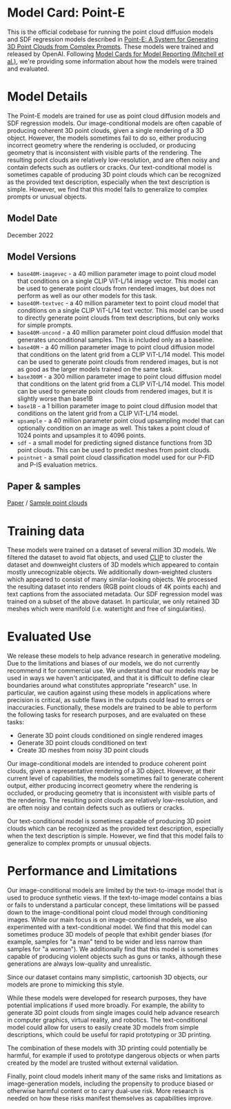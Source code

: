 # Model Card: Point-E

This is the official codebase for running the point cloud diffusion models and SDF regression models described in [Point-E: A System for Generating 3D Point Clouds from Complex Prompts](https://arxiv.org/abs/2212.08751). These models were trained and released by OpenAI.
Following [Model Cards for Model Reporting (Mitchell et al.)](https://arxiv.org/abs/1810.03993), we're providing some information about how the models were trained and evaluated. 

# Model Details

The Point-E models are trained for use as point cloud diffusion models and SDF regression models.
Our image-conditional models are often capable of producing coherent 3D point clouds, given a single rendering of a 3D object. However, the models sometimes fail to do so, either producing incorrect geometry where the rendering is occluded, or producing geometry that is inconsistent with visible parts of the rendering. The resulting point clouds are relatively low-resolution, and are often noisy and contain defects such as outliers or cracks.
Our text-conditional model is sometimes capable of producing 3D point clouds which can be recognized as the provided text description, especially when the text description is simple. However, we find that this model fails to generalize to complex prompts or unusual objects.

## Model Date

December 2022

## Model Versions

 * `base40M-imagevec` - a 40 million parameter image to point cloud model that conditions on a single CLIP ViT-L/14 image vector. This model can be used to generate point clouds from rendered images, but does not perform as well as our other models for this task.
 * `base40M-textvec` - a 40 million parameter text to point cloud model that conditions on a single CLIP ViT-L/14 text vector. This model can be used to directly generate point clouds from text descriptions, but only works for simple prompts.
 * `base40M-uncond` - a 40 million parameter point cloud diffusion model that generates unconditional samples. This is included only as a baseline.
 * `base40M` - a 40 million parameter image to point cloud diffusion model that conditions on the latent grid from a CLIP ViT-L/14 model. This model can be used to generate point clouds from rendered images, but is not as good as the larger models trained on the same task.
 * `base300M` - a 300 million parameter image to point cloud diffusion model that conditions on the latent grid from a CLIP ViT-L/14 model. This model can be used to generate point clouds from rendered images, but it is slightly worse than base1B
 * `base1B` - a 1 billion parameter image to point cloud diffusion model that conditions on the latent grid from a CLIP ViT-L/14 model.
 * `upsample` - a 40 million parameter point cloud upsampling model that can optionally condition on an image as well. This takes a point cloud of 1024 points and upsamples it to 4096 points.
 * `sdf` - a small model for predicting signed distance functions from 3D point clouds. This can be used to predict meshes from point clouds.
 * `pointnet` - a small point cloud classification model used for our P-FID and P-IS evaluation metrics.

## Paper & samples

[Paper](https://arxiv.org/abs/2212.08751) / [Sample point clouds](point_e/examples/paper_banner.gif)

# Training data

These models were trained on a dataset of several million 3D models. We filtered the dataset to avoid flat objects, and used [CLIP](https://github.com/openai/CLIP/blob/main/model-card.md) to cluster the dataset and downweight clusters of 3D models which appeared to contain mostly unrecognizable objects. We additionally down-weighted clusters which appeared to consist of many similar-looking objects. We processed the resulting dataset into renders (RGB point clouds of 4K points each) and text captions from the associated metadata.
Our SDF regression model was trained on a subset of the above dataset. In particular, we only retained 3D meshes which were manifold (i.e. watertight and free of singularities).

# Evaluated Use

We release these models to help advance research in generative modeling. Due to the limitations and biases of our models, we do not currently recommend it for commercial use. We understand that our models may be used in ways we haven't anticipated, and that it is difficult to define clear boundaries around what constitutes appropriate "research" use. In particular, we caution against using these models in applications where precision is critical, as subtle flaws in the outputs could lead to errors or inaccuracies.
Functionally, these models are trained to be able to perform the following tasks for research purposes, and are evaluated on these tasks:

 * Generate 3D point clouds conditioned on single rendered images
 * Generate 3D point clouds conditioned on text
 * Create 3D meshes from noisy 3D point clouds

Our image-conditional models are intended to produce coherent point clouds, given a representative rendering of a 3D object. However, at their current level of capabilities, the models sometimes fail to generate coherent output, either producing incorrect geometry where the rendering is occluded, or producing geometry that is inconsistent with visible parts of the rendering. The resulting point clouds are relatively low-resolution, and are often noisy and contain defects such as outliers or cracks. 

Our text-conditional model is sometimes capable of producing 3D point clouds which can be recognized as the provided text description, especially when the text description is simple. However, we find that this model fails to generalize to complex prompts or unusual objects.

# Performance and Limitations

Our image-conditional models are limited by the text-to-image model that is used to produce synthetic views. If the text-to-image model contains a bias or fails to understand a particular concept, these limitations will be passed down to the image-conditional point cloud model through conditioning images.
While our main focus is on image-conditional models, we also experimented with a text-conditional model. We find that this model can sometimes produce 3D models of people that exhibit gender biases (for example, samples for "a man" tend to be wider and less narrow than samples for "a woman"). We additionally find that this model is sometimes capable of producing violent objects such as guns or tanks, although these generations are always low-quality and unrealistic.

Since our dataset contains many simplistic, cartoonish 3D objects, our models are prone to mimicking this style.

While these models were developed for research purposes, they have potential implications if used more broadly. For example, the ability to generate 3D point clouds from single images could help advance research in computer graphics, virtual reality, and robotics. The text-conditional model could allow for users to easily create 3D models from simple descriptions, which could be useful for rapid prototyping or 3D printing.
 
The combination of these models with 3D printing could potentially be harmful, for example if used to prototype dangerous objects or when parts created by the model are trusted without external validation.

Finally, point cloud models inherit many of the same risks and limitations as image-generation models, including the propensity to produce biased or otherwise harmful content or to carry dual-use risk. More research is needed on how these risks manifest themselves as capabilities improve.
